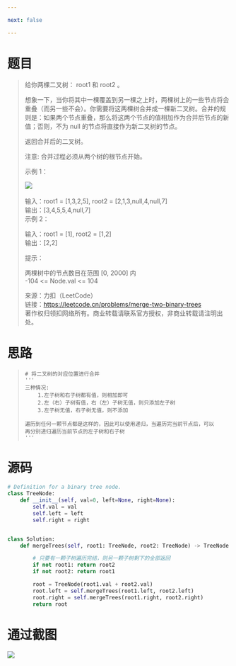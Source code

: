 ```yaml
---

next: false

---
```




<BlogInfo id="1337"/>

#  题目

> 给你两棵二叉树： root1 和 root2 。
>
>
> 想象一下，当你将其中一棵覆盖到另一棵之上时，两棵树上的一些节点将会重叠（而另一些不会）。你需要将这两棵树合并成一棵新二叉树。合并的规则是：如果两个节点重叠，那么将这两个节点的值相加作为合并后节点的新值；否则，不为
> null 的节点将直接作为新二叉树的节点。
>
> 返回合并后的二叉树。
>
> 注意: 合并过程必须从两个树的根节点开始。
>
>  
>
> 示例 1：
>
> ![](https://img-blog.csdnimg.cn/img_convert/4bf245546a152317d60a2f804a14a290.png)​
>
>  
>  输入：root1 = [1,3,2,5], root2 = [2,1,3,null,4,null,7]  
>  输出：[3,4,5,5,4,null,7]  
>  示例 2：
>
> 输入：root1 = [1], root2 = [1,2]  
>  输出：[2,2]  
>  
>
> 提示：
>
> 两棵树中的节点数目在范围 [0, 2000] 内  
>  -104 <= Node.val <= 104
>
> 来源：力扣（LeetCode）  
>  链接：https://leetcode.cn/problems/merge-two-binary-trees  
>  著作权归领扣网络所有。商业转载请联系官方授权，非商业转载请注明出处。

# 思路

>
>     # 将二叉树的对应位置进行合并
>     '''
>     三种情况:
>         1.左子树和右子树都有值，则相加即可
>         2.左（右）子树有值，右（左）子树无值，则只添加左子树
>         3.左子树无值，右子树无值，则不添加
>
>     遍历到任何一颗节点都是这样的，因此可以使用递归，当遍历完当前节点后，可以
>     再分别递归遍历当前节点的左子树和右子树
>     '''

# 源码


```python
# Definition for a binary tree node.
class TreeNode:
    def __init__(self, val=0, left=None, right=None):
        self.val = val
        self.left = left
        self.right = right


class Solution:
    def mergeTrees(self, root1: TreeNode, root2: TreeNode) -> TreeNode:

        # 只要有一颗子树遍历完结，则另一颗子树剩下的全部返回
        if not root1: return root2
        if not root2: return root1

        root = TreeNode(root1.val + root2.val)
        root.left = self.mergeTrees(root1.left, root2.left)
        root.right = self.mergeTrees(root1.right, root2.right)
        return root
```


# 通过截图

![](http://www.lll.plus/media/image/2022/06/28/image-20220628221307-1.png)











<ActionBox />
